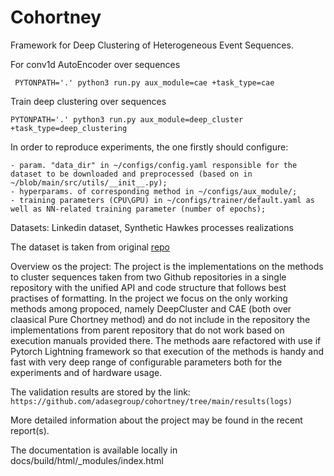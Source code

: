 # Cohortney

Framework for Deep Clustering of Heterogeneous Event Sequences.

For conv1d AutoEncoder over sequences
```shell script
 PYTONPATH='.' python3 run.py aux_module=cae +task_type=cae
```

Train deep clustering over sequences
```shell script
PYTONPATH='.' python3 run.py aux_module=deep_cluster +task_type=deep_clustering
```

In order to reproduce experiments, the one firstly should configure:
```
- param. "data_dir" in ~/configs/config.yaml responsible for the dataset to be downloaded and preprocessed (based on in ~/blob/main/src/utils/__init__.py); 
- hyperparams. of corresponding method in ~/configs/aux_module/;
- training parameters (CPU\GPU) in ~/configs/trainer/default.yaml as well as NN-related training parameter (number of epochs);
```


Datasets:
Linkedin dataset, 
Synthetic Hawkes processes realizations

The dataset is taken from original [repo](https://github.com/VladislavZh/pp_clustering)


Overview os the project:
The project is the implementations on the methods to cluster sequences taken from two Github repositories  in a single repository with the unified  API and code structure that follows best practises of formatting. In the project we focus on the only working methods among propoced, namely DeepCluster and CAE (both over claasical Pure Chortney method) and do not include in the repository the implementations from parent repository that do not work based on execution manuals provided there. The methods aare refactored with use if Pytorch Lightning framework so that execution of the methods is handy and fast with very deep range of configurable parameters both for the experiments and of hardware usage. 

The validation results are stored by the link: ``` https://github.com/adasegroup/cohortney/tree/main/results(logs) ``` 

More detailed information about the project may be found in the recent report(s).

The documentation is available locally in docs/build/html/_modules/index.html 

